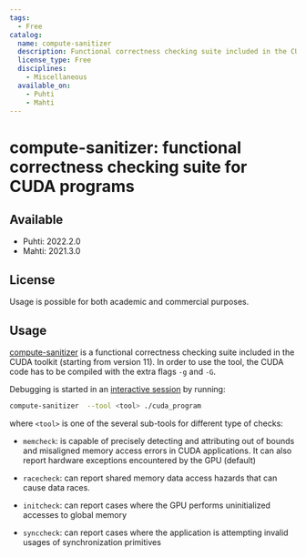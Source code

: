 ```yaml
---
tags:
  - Free
catalog:
  name: compute-sanitizer
  description: Functional correctness checking suite included in the CUDA toolkit
  license_type: Free
  disciplines:
    - Miscellaneous
  available_on:
    - Puhti
    - Mahti
---
```


# compute-sanitizer: functional correctness checking suite for CUDA programs

## Available

- Puhti: 2022.2.0
- Mahti: 2021.3.0

## License

Usage is possible for both academic and commercial purposes.

## Usage    

[compute-sanitizer](https://docs.nvidia.com/cuda/compute-sanitizer/index.html) is a functional correctness checking suite included in the CUDA toolkit (starting from version 11). 
In order to use the tool, the CUDA code has to be compiled with the extra flags
`-g` and `-G`.

Debugging is started in an [interactive session](../computing/running/interactive-usage.md) 
by running:

```bash
compute-sanitizer  --tool <tool> ./cuda_program
```
where `<tool>` is one of the several sub-tools for different type of checks:

* `memcheck`: is capable of precisely detecting and attributing out of bounds and misaligned memory access errors in CUDA applications. It can also report hardware exceptions encountered by the GPU (default)

* `racecheck`: can report shared memory data access hazards that can cause data races.

* `initcheck`: can report cases where the GPU performs uninitialized accesses to global memory 

* `synccheck`: can report cases where the application is attempting invalid usages of synchronization primitives
